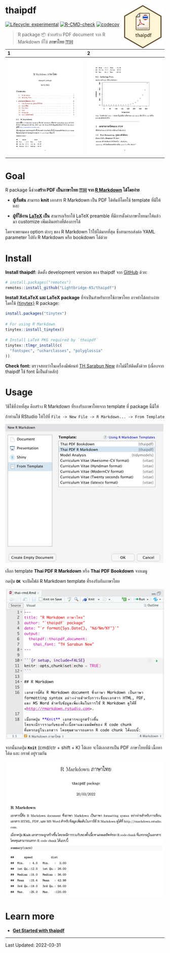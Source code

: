 
<!-- README.md is generated from README.Rmd. Please edit that file -->

# thaipdf <a href="https://lightbridge-ks.github.io/thaipdf/"><img src="man/figures/logo.png" align="right" height="138"/></a>

<!-- badges: start -->

[![Lifecycle:
experimental](https://img.shields.io/badge/lifecycle-experimental-orange.svg)](https://lifecycle.r-lib.org/articles/stages.html#experimental)
[![R-CMD-check](https://github.com/Lightbridge-KS/thaipdf/workflows/R-CMD-check/badge.svg)](https://github.com/Lightbridge-KS/thaipdf/actions)
[![codecov](https://codecov.io/gh/Lightbridge-KS/thaipdf/branch/main/graph/badge.svg?token=QPhwQZt2vf)](https://app.codecov.io/gh/Lightbridge-KS/thaipdf)
<!-- badges: end -->

> R package :package: ช่วยสร้าง PDF document จาก R Markdown ที่ใช้
> **ภาษาไทย :thailand:**

| 1                                                   | 2                                                   |
|:----------------------------------------------------|:----------------------------------------------------|
| ![Thai book example 1](man/figures/book-th-ex1.png) | ![Thai book example 2](man/figures/book-th-ex2.png) |

# Goal

R package นี้ช่วย**สร้าง PDF เป็นภาษาไทย :thailand: จาก [R
Markdown](https://rmarkdown.rstudio.com) ได้โดยง่าย**

-   **ผู้เริ่มต้น** สามารถ **knit** เอกสาร R Markdown เป็น PDF
    ได้ทันทีโดยใช้ template ที่มีให้ และ

-   **ผู้ที่ใช้งาน [LaTeX](https://www.latex-project.org) เป็น**
    สามารถเรียกใช้ LaTeX preamble ที่มีการตั้งค่าภาษาไทยมาให้แล้ว มา
    customize เพิ่มเติมอย่างที่ต้องการได้

โดยจะพยามคง option ต่างๆ ของ R Markdown ไว้ให้ได้มากที่สุด
ซึ่งสามารถส่งต่อ YAML parameter ไปยัง R Markdown หรือ bookdown ได้ด้วย

# Install

**Install thaipdf:** ติดตั้ง development version ของ thaipdf จาก
[GitHub](https://github.com/Lightbridge-KS/thaipdf) ด้วย:

``` r
# install.packages("remotes")
remotes::install_github("Lightbridge-KS/thaipdf")
```

**Install XeLaTeX และ LaTeX package** ที่จำเป็นสำหรับการใช้ภาษาไทย
อาจทำได้อย่างง่ายโดยใช้ [{tinytex}](https://yihui.org/tinytex/) R
package:

``` r
install.packages("tinytex")

# For using R Markdown
tinytex::install_tinytex() 

# Install LaTeX PKG required by `thaipdf`
tinytex::tlmgr_install(c(
  "fontspec", "ucharclasses", "polyglossia"
))
```

**Check font:** ตรวจสอบว่าในเครื่องมีฟอนท์ [TH Sarabun
New](https://www.f0nt.com/release/th-sarabun-new/)
ถ้าไม่มีให้ติดตั้งด้วย (เนื่องจาก thaipdf ใช้ font นี้เป็นตัวหลัก)

# Usage

วิธีใช้ที่ง่ายที่สุด คือสร้าง R Markdown ที่รองรับภาษาไทยจาก template
ที่ package นี้มีให้

ถ้าท่านใช้ RStudio ให้ไปที่
`File -> New File -> R Markdown... -> From Template`

<img src="man/figures/rmd-from-temp.png" alt="New R Markdown Template" width="500"/>

เลือก template **Thai PDF R Markdown** หรือ **Thai PDF Bookdown**
จากเมนู

กดปุ่ม **`OK`** จะเปิดไฟล์ R Markdown template ที่รองรับกับภาษาไทย

<img src="man/figures/rstudio-rmd.png" alt="thaipdf R Markdown in RStudio" width="600"/>

จากนั้นกดปุ่ม **`Knit`** (cmd/ctr + shift + K) ได้เลย จะได้เอกสารเป็น
PDF ภาษาไทยที่มี เนื้อหา โค้ด และ กราฟ อยู่รวมกัน

![ตัวอย่าง R Markdown PDF ภาษาไทย](man/figures/pdf-doc-1.png)

# Learn more

-   [**Get Started with
    thaipdf**](https://lightbridge-ks.github.io/thaipdf/articles/thaipdf.html)

------------------------------------------------------------------------

Last Updated: 2022-03-31
